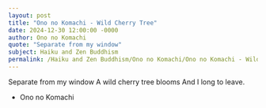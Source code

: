 ```yaml
---
layout: post
title: "Ono no Komachi - Wild Cherry Tree"
date: 2024-12-30 12:00:00 -0000
author: Ono no Komachi
quote: "Separate from my window"
subject: Haiku and Zen Buddhism
permalink: /Haiku and Zen Buddhism/Ono no Komachi/Ono no Komachi - Wild Cherry Tree
---
```


Separate from my window
A wild cherry tree blooms
And I long to leave.

- Ono no Komachi
